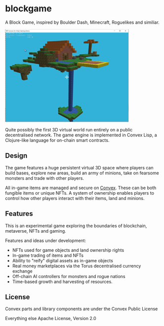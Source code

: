 # blockgame

A Block Game, inspired by Boulder Dash, Minecraft, Roguelikes and similiar.

<img src="https://github.com/mikera/blockgame/blob/master/src/main/resources/images/screenshot.png?raw=true" width="400" height="300">

Quite possibly the first 3D virtual world run entirely on a public decentralised network. The game engine is implemented in Convex Lisp, a Clojure-like language for on-chain smart contracts.

## Design

The game features a huge persistent virtual 3D space where players can build bases, explore new areas, build an army of minions, take on fearsome monsters and trade with other players.

All in-game items are managed and secure on [Convex](https://convex.world). These can be both fungible items or unique NFTs. A system of ownership enables players to control how other players interact with their items, land and minions.

 

## Features

This is an experimental game exploring the boundaries of blockchain, metaverse, NFTs and gaming.

Features and ideas under development:

- NFTs used for game objects and land ownership rights
- In-game trading of items and NFTs
- Ability to "reify" digital assets as in-game objects
- Real money marketplaces via the Torus decentralised currency exchange
- Off-chain AI controllers for monsters and rogue nations
- Time-based growth and harvesting of resources.


## License

Convex parts and library components are under the Convex Public License

Everything else Apache License, Version 2.0
